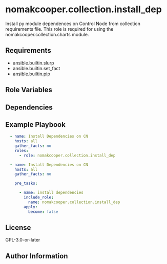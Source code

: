 nomakcooper.collection.install_dep
=========

Install py module dependences on Control Node from collection requirements file.
This role is required for using the nomakcooper.collection.charts module.

Requirements
------------

- ansible.builtin.slurp
- ansible.builtin.set_fact
- ansible.builtin.pip

Role Variables
--------------

Dependencies
------------


Example Playbook
----------------
```yaml
  - name: Install Dependencies on CN
    hosts: all
    gather_facts: no
    roles:
      - role: nomakcooper.collection.install_dep
```
```yaml
  - name: Install Dependencies on CN
    hosts: all
    gather_facts: no

    pre_tasks:

      - name: install dependencies
        include_role:
          name: nomakcooper.collection.install_dep
        apply:
          become: false
```

License
-------

GPL-3.0-or-later

Author Information
------------------
